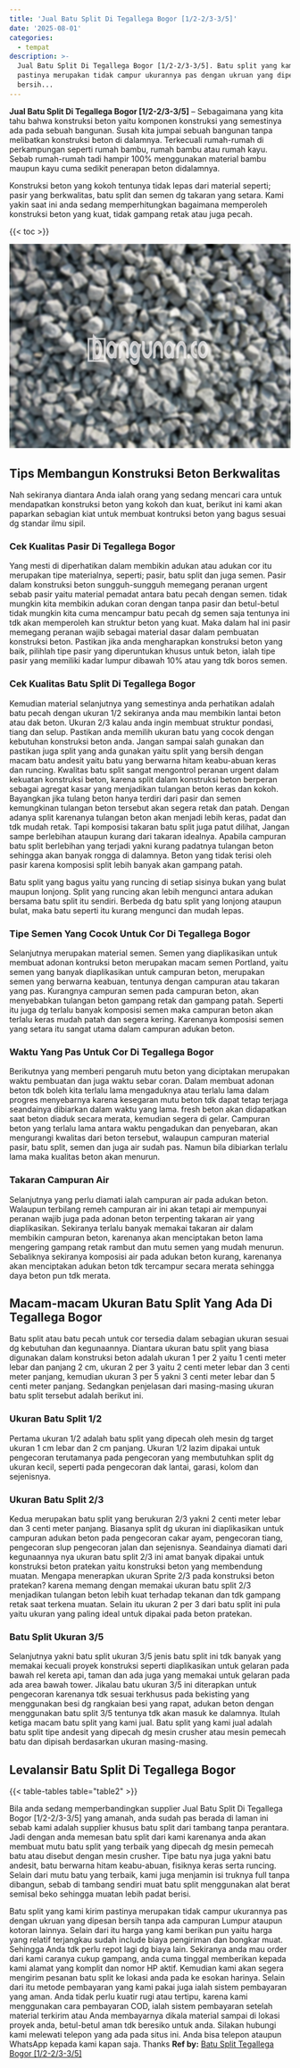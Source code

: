 ```yaml
---
title: 'Jual Batu Split Di Tegallega Bogor [1/2-2/3-3/5]'
date: '2025-08-01'
categories:
  - tempat
description: >-
  Jual Batu Split Di Tegallega Bogor [1/2-2/3-3/5]. Batu split yang kami kirim
  pastinya merupakan tidak campur ukurannya pas dengan ukruan yang dipesan
  bersih...
---
```


**Jual Batu Split Di Tegallega Bogor \[1/2-2/3-3/5\]** – Sebagaimana yang kita tahu bahwa konstruksi beton yaitu komponen konstruksi yang semestinya ada pada sebuah bangunan. Susah kita jumpai sebuah bangunan tanpa melibatkan konstruksi beton di dalamnya. Terkecuali rumah-rumah di perkampungan seperti rumah bambu, rumah bambu atau rumah kayu. Sebab rumah-rumah tadi hampir 100% menggunakan material bambu maupun kayu cuma sedikit penerapan beton didalamnya.

Konstruksi beton yang kokoh tentunya tidak lepas dari material seperti; pasir yang berkwalitas, batu split dan semen dg takaran yang setara. Kami yakin saat ini anda sedang memperhitungkan bagaimana memperoleh konstruksi beton yang kuat, tidak gampang retak atau juga pecah.

{{< toc >}}

![Jual Batu Split Di Tegallega Bogor [1/2-2/3-3/5]](/images/jual-batu-split-36.png)

## Tips Membangun Konstruksi Beton Berkwalitas

Nah sekiranya diantara Anda ialah orang yang sedang mencari cara untuk mendapatkan konstruksi beton yang kokoh dan kuat, berikut ini kami akan paparkan sebagian kiat untuk membuat kontruksi beton yang bagus sesuai dg standar ilmu sipil.

### Cek Kualitas Pasir Di Tegallega Bogor

Yang mesti di diperhatikan dalam membikin adukan atau adukan cor itu merupakan tipe materialnya, seperti; pasir, batu split dan juga semen. Pasir dalam konstruksi beton sungguh-sungguh memegang peranan urgent sebab pasir yaitu material pemadat antara batu pecah dengan semen. tidak mungkin kita membikin adukan coran dengan tanpa pasir dan betul-betul tidak mungkin kita cuma mencampur batu pecah dg semen saja tentunya ini tdk akan memperoleh kan struktur beton yang kuat. Maka dalam hal ini pasir memegang peranan wajib sebagai material dasar dalam pembuatan konstruksi beton. Pastikan jika anda mengharapkan konstruksi beton yang baik, pilihlah tipe pasir yang diperuntukan khusus untuk beton, ialah tipe pasir yang memiliki kadar lumpur dibawah 10% atau yang tdk boros semen.

### Cek Kualitas Batu Split Di Tegallega Bogor

Kemudian material selanjutnya yang semestinya anda perhatikan adalah batu pecah dengan ukuran 1/2 sekiranya anda mau membikin lantai beton atau dak beton. Ukuran 2/3 kalau anda ingin membuat struktur pondasi, tiang dan selup. Pastikan anda memilih ukuran batu yang cocok dengan kebutuhan konstruksi beton anda. Jangan sampai salah gunakan dan pastikan juga split yang anda gunakan yaitu split yang bersih dengan macam batu andesit yaitu batu yang berwarna hitam keabu-abuan keras dan runcing. Kwalitas batu split sangat mengontrol peranan urgent dalam kekuatan konstruksi beton, karena split dalam konstruksi beton berperan sebagai agregat kasar yang menjadikan tulangan beton keras dan kokoh. Bayangkan jika tulang beton hanya terdiri dari pasir dan semen kemungkinan tulangan beton tersebut akan segera retak dan patah. Dengan adanya split karenanya tulangan beton akan menjadi lebih keras, padat dan tdk mudah retak. Tapi komposisi takaran batu split juga patut dilihat, Jangan sampe berlebihan ataupun kurang dari takaran idealnya. Apabila campuran batu split berlebihan yang terjadi yakni kurang padatnya tulangan beton sehingga akan banyak rongga di dalamnya. Beton yang tidak terisi oleh pasir karena komposisi split lebih banyak akan gampang patah.

Batu split yang bagus yaitu yang runcing di setiap sisinya bukan yang bulat maupun lonjong. Split yang runcing akan lebih mengunci antara adukan bersama batu split itu sendiri. Berbeda dg batu split yang lonjong ataupun bulat, maka batu seperti itu kurang mengunci dan mudah lepas.

### Tipe Semen Yang Cocok Untuk Cor Di Tegallega Bogor

Selanjutnya merupakan material semen. Semen yang diaplikasikan untuk membuat adonan kontruksi beton merupakan macam semen Portland, yaitu semen yang banyak diaplikasikan untuk campuran beton, merupakan semen yang berwarna keabuan, tentunya dengan campuran atau takaran yang pas. Kurangnya campuran semen pada campuran beton, akan menyebabkan tulangan beton gampang retak dan gampang patah. Seperti itu juga dg terlalu banyak komposisi semen maka campuran beton akan terlalu keras mudah patah dan segera kering. Karenanya komposisi semen yang setara itu sangat utama dalam campuran adukan beton.

### Waktu Yang Pas Untuk Cor Di Tegallega Bogor

Berikutnya yang memberi pengaruh mutu beton yang diciptakan merupakan waktu pembuatan dan juga waktu sebar coran. Dalam membuat adonan beton tdk boleh kita terlalu lama mengaduknya atau terlalu lama dalam progres menyebarnya karena kesegaran mutu beton tdk dapat tetap terjaga seandainya dibiarkan dalam waktu yang lama. fresh beton akan didapatkan saat beton diaduk secara merata, kemudian segera di gelar. Campuran beton yang terlalu lama antara waktu pengadukan dan penyebaran, akan mengurangi kwalitas dari beton tersebut, walaupun campuran material pasir, batu split, semen dan juga air sudah pas. Namun bila dibiarkan terlalu lama maka kualitas beton akan menurun.

### Takaran Campuran Air

Selanjutnya yang perlu diamati ialah campuran air pada adukan beton. Walaupun terbilang remeh campuran air ini akan tetapi air mempunyai peranan wajib juga pada adonan beton terpenting takaran air yang diaplikasikan. Sekiranya terlalu banyak memakai takaran air dalam membikin campuran beton, karenanya akan menciptakan beton lama mengering gampang retak rambut dan mutu semen yang mudah menurun. Sebaliknya sekiranya komposisi air pada adukan beton kurang, karenanya akan menciptakan adukan beton tdk tercampur secara merata sehingga daya beton pun tdk merata.

## Macam-macam Ukuran Batu Split Yang Ada Di Tegallega Bogor

Batu split atau batu pecah untuk cor tersedia dalam sebagian ukuran sesuai dg kebutuhan dan kegunaannya. Diantara ukuran batu split yang biasa digunakan dalam konstruksi beton adalah ukuran 1 per 2 yaitu 1 centi meter lebar dan panjang 2 cm, ukuran 2 per 3 yaitu 2 centi meter lebar dan 3 centi meter panjang, kemudian ukuran 3 per 5 yakni 3 centi meter lebar dan 5 centi meter panjang. Sedangkan penjelasan dari masing-masing ukuran batu split tersebut adalah berikut ini.

### Ukuran Batu Split 1/2

Pertama ukuran 1/2 adalah batu split yang dipecah oleh mesin dg target ukuran 1 cm lebar dan 2 cm panjang. Ukuran 1/2 lazim dipakai untuk pengecoran terutamanya pada pengecoran yang membutuhkan split dg ukuran kecil, seperti pada pengecoran dak lantai, garasi, kolom dan sejenisnya.

### Ukuran Batu Split 2/3

Kedua merupakan batu split yang berukuran 2/3 yakni 2 centi meter lebar dan 3 centi meter panjang. Biasanya split dg ukuran ini diaplikasikan untuk campuran adukan beton pada pengecoran cakar ayam, pengecoran tiang, pengecoran slup pengecoran jalan dan sejenisnya. Seandainya diamati dari kegunaannya nya ukuran batu split 2/3 ini amat banyak dipakai untuk konstruksi beton pratekan yaitu konstruksi beton yang membendung muatan. Mengapa menerapkan ukuran Sprite 2/3 pada konstruksi beton pratekan? karena memang dengan memakai ukuran batu split 2/3 menjadikan tulangan beton lebih kuat terhadap tekanan dan tdk gampang retak saat terkena muatan. Selain itu ukuran 2 per 3 dari batu split ini pula yaitu ukuran yang paling ideal untuk dipakai pada beton pratekan.

### Batu Split Ukuran 3/5

Selanjutnya yakni batu split ukuran 3/5 jenis batu split ini tdk banyak yang memakai kecuali proyek konstruksi seperti diaplikasikan untuk gelaran pada bawah rel kereta api, taman dan ada juga yang memakai untuk gelaran pada ada area bawah tower. Jikalau batu ukuran 3/5 ini diterapkan untuk pengecoran karenanya tdk sesuai terkhusus pada bekisting yang menggunakan besi dg rangkaian besi yang rapat, adukan beton dengan menggunakan batu split 3/5 tentunya tdk akan masuk ke dalamnya. Itulah ketiga macam batu split yang kami jual. Batu split yang kami jual adalah batu split tipe andesit yang dipecah dg mesin crusher atau mesin pemecah batu dan dipisah berdasarkan ukuran masing-masing.

## Levalansir Batu Split Di Tegallega Bogor

{{< table-tables table="table2" >}}

Bila anda sedang memperbandingkan supplier Jual Batu Split Di Tegallega Bogor \[1/2-2/3-3/5\] yang amanah, anda sudah pas berada di laman ini sebab kami adalah supplier khusus batu split dari tambang tanpa perantara. Jadi dengan anda memesan batu split dari kami karenanya anda akan membuat mutu batu split yang terbaik yang dipecah dg mesin pemecah batu atau disebut dengan mesin crusher. Tipe batu nya juga yakni batu andesit, batu berwarna hitam keabu-abuan, fisiknya keras serta runcing. Selain dari mutu batu yang terbaik, kami juga menjamin isi truknya full tanpa dibangun, sebab di tambang sendiri muat batu split menggunakan alat berat semisal beko sehingga muatan lebih padat berisi.

Batu split yang kami kirim pastinya merupakan tidak campur ukurannya pas dengan ukruan yang dipesan bersih tanpa ada campuran Lumpur ataupun kotoran lainnya. Selain dari itu harga yang kami berikan pun yaitu harga yang relatif terjangkau sudah include biaya pengiriman dan bongkar muat. Sehingga Anda tdk perlu repot lagi dg biaya lain. Sekiranya anda mau order dari kami caranya cukup gampang, anda cuma tinggal memberikan kepada kami alamat yang komplit dan nomor HP aktif. Kemudian kami akan segera mengirim pesanan batu split ke lokasi anda pada ke esokan harinya. Selain dari itu metode pembayaran yang kami pakai juga ialah sistem pembayaran yang aman. Anda tidak perlu kuatir rugi atau tertipu, karena kami menggunakan cara pembayaran COD, ialah sistem pembayaran setelah material terkirim atau Anda membayarnya dikala material sampai di lokasi proyek anda, betul-betul aman tdk beresiko untuk anda. Silakan hubungi kami melewati telepon yang ada pada situs ini. Anda bisa telepon ataupun WhatsApp kepada kami kapan saja. Thanks
**Ref by:** [Batu Split Tegallega Bogor [1/2-2/3-3/5]](https://id.wikipedia.org/wiki/Batu)
